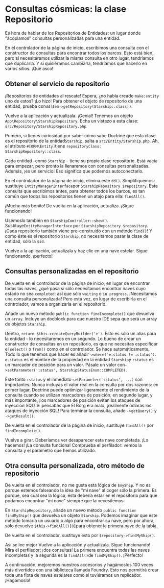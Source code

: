 # Consultas cósmicas: la clase Repositorio

Es hora de hablar de los Repositorios de Entidades: un lugar donde "acoplamos" consultas personalizadas para una entidad.

En el controlador de la página de inicio, escribimos una consulta con el constructor de consultas para encontrar todos los barcos. Esto está bien, pero si necesitáramos utilizar la misma consulta en otro lugar, tendríamos que duplicarla. Y si quisiéramos cambiarla, tendríamos que hacerlo en varios sitios. ¡Qué asco!

## Obtener el servicio de repositorio

¡Repositorios de entidades al rescate! Espera, ¿no había creado `make:entity` uno de estos? ¡Lo hizo! Para obtener el objeto de repositorio de una entidad, prueba con`dd($em->getRepository(Starship::class))`.

Vuelve a la aplicación y actualízala. ¡Genial! Tenemos un objeto `App\Repository\StarshipRepository`. Echa un vistazo a esta clase: `src/Repository/StarshipRepository.php`.

Primero, si tienes curiosidad por saber cómo sabe Doctrine que esta clase es el repositorio de la entidad`Starship`, salta a `src/Entity/Starship.php`. Ah, el atributo `#[ORM\Entity]`tiene `repositoryClass: StarshipRepository::class`.

Cada entidad -como `Starship` - tiene su propia clase repositorio. Está vacía para empezar, pero pronto la llenaremos con consultas personalizadas. Además, ¡es un servicio! Eso significa que podemos autoconectarlo.

En el controlador de la página de inicio, elimina este `dd()`. Simplifiquemos: sustituye `EntityManagerInterface`por `StarshipRepository $repository`. Esta consulta que escribimos antes, para obtener todos los barcos, es tan común que todos los repositorios tienen un atajo para ella: `findAll()`.

¡Mucho más bonito! De vuelta en la aplicación, actualiza. ¡Sigue funcionando!

Usémoslo también en `StarshipController::show()`. Sustituye`EntityManagerInterface` por `StarshipRepository $repository`. ¡Cada repositorio también viene pre-construido con un método `find()`! Y como éste es el repositorio `Starship`, no necesitamos pasar la clase de entidad, sólo la `$id`.

Vuelve a la aplicación, actualízala y haz clic en una nave estelar. Sigue funcionando, ¡perfecto!

## Consultas personalizadas en el repositorio

De vuelta en el controlador de la página de inicio, en lugar de encontrar todas las naves, ¿qué pasa si sólo necesitamos encontrar naves cuyo estado no sea `completed`: así que sólo `waiting` o `in progress`. ¡Necesitamos una consulta personalizada! Pero esta vez, en lugar de escribirla en el controlador, vamos a organizarla en el repositorio.

Añade un nuevo método `public function findIncomplete()` que devuelva un `array`. Incluye un docblock para que nuestro IDE sepa que será un array de objetos `Starship`.

Dentro, `return $this->createQueryBuilder('e')`. Esto es sólo un alias para la entidad - lo necesitaremos en un segundo. Lo bueno de crear un constructor de consultas en un repositorio, es que no necesitas especificar el `select()` o `from()` como en el controlador. Se hace automáticamente. Todo lo que tenemos que hacer es añadir`->where('e.status != :status')`. `e.status` es el nombre de la propiedad en la entidad `Starship`y `:status` es un marcador de posición para un valor. Pásale un valor con`->setParameter(':status', StarshipStatusEnum::COMPLETED)`.

Este tonto `:status` y el inmediato `setParameter(':status', ...)` son importantes. Nunca incluyas el valor real en la consulta por dos razones: en primer lugar, Doctrine puede optimizar ligeramente el rendimiento de la consulta cuando se utilizan marcadores de posición; en segundo lugar, y más importante, ¡los marcadores de posición evitan los ataques de inyección SQL! Si pensabas que El Borg era malo, ¡realmente odiarás los ataques de inyección SQL! Para terminar la consulta, añade `->getQuery()` y `->getResult()`.

De vuelta en el controlador de la página de inicio, sustituye `findAll()` por `findIncomplete()`.

Vuelve a girar. Deberíamos ver desaparecer esta nave completada. ¡Lo hacemos! ¡La consulta funciona! Comprueba el perfilador: vemos la consulta y el parámetro que hemos utilizado.

## Otra consulta personalizada, otro método de repositorio

De vuelta en el controlador, no me gusta esta lógica de `$myShip`. Y no es porque estemos falseando la idea de "mi nave" al coger sólo la primera. Es porque, sea cual sea la lógica, ésta debería estar en el repositorio para que podamos encontrar "mi nave" siempre que la necesitemos.

En `StarshipRepository`, añade un nuevo método `public function findMyShip()` que devuelva un objeto `Starship`. Podemos imaginar que este método tomaría un usuario o algo para encontrar su nave, pero por ahora, sólo devuelve `$this->findAll()[0]`para obtener la primera nave de la tabla.

De vuelta en el controlador, sustituye esto por `$repository->findMyShip()`.

Así se lee mejor Vuelve a la aplicación y actualízala. Sigue funcionando! Mira el perfilador: ¡dos consultas! La primera encuentra todas las naves incompletas y la segunda es la `findAll()`de `findMyShip()`. ¡Perfecto!

A continuación, mejoremos nuestros accesorios y hagámoslos 100 veces más divertidos con una biblioteca llamada Foundry. Esto nos permitirá crear toda una flota de naves estelares como si tuviéramos un replicador. ¡Hagámoslo!
